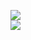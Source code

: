 [![](https://img.shields.io/badge/Made%20With-Github%20Spray-lightgrey.svg?style=for-the-badge&logo=github)](https://github.com/Annihil/github-spray#15868)  
[![](https://i.imgur.com/2DrTn0Z.gif)](https://github.com/Annihil/github-spray)